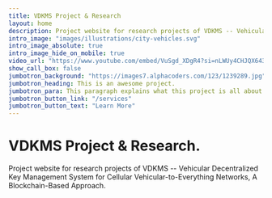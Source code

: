 ```yaml
---
title: VDKMS Project & Research
layout: home
description: Project website for research projects of VDKMS -- Vehicular Decentralized Key Management System for Cellular Vehicular-to-Everything Networks, A Blockchain-Based Approach.
intro_image: "images/illustrations/city-vehicles.svg"
intro_image_absolute: true
intro_image_hide_on_mobile: true
video_url: "https://www.youtube.com/embed/VuSgd_XDgR4?si=nLWUy4CHJQX643ok"
show_call_box: false
jumbotron_background: "https://images7.alphacoders.com/123/1239289.jpg"
jumbotron_heading: This is an awesome project.
jumbotron_para: This paragraph explains what this project is all about.
jumbotron_button_link: "/services"
jumbotron_button_text: "Learn More"
---
```


# VDKMS Project & Research.

Project website for research projects of VDKMS -- Vehicular Decentralized Key Management System for Cellular Vehicular-to-Everything Networks, A Blockchain-Based Approach.